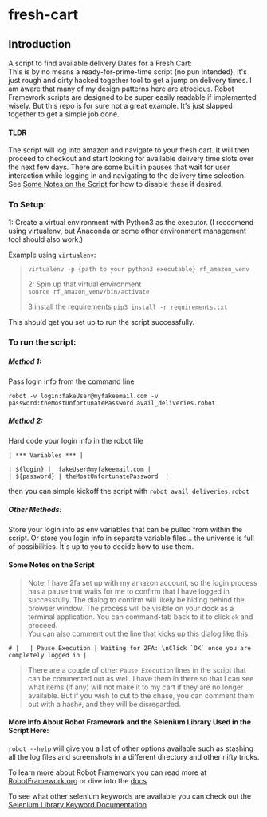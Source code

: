 # fresh-cart
## Introduction
A script to find available delivery Dates for a Fresh Cart:    
This is by no means a ready-for-prime-time script (no pun intended).  It's just rough and dirty hacked together tool to get a jump on delivery times. I am aware that many of my design patterns here are atrocious. Robot Framework scripts are designed to be super easily readable if implemented wisely. But this repo is for sure not a great example. It's just slapped together to get a simple job done.

#### TLDR
The script will log into amazon and navigate to your fresh cart. 
It will then proceed to checkout and start looking for available delivery time slots over the next few days.
There are some built in pauses that wait for user interaction while logging in and navigating to the delivery time selection.  See [Some Notes on the Script](#some-notes-on-the-script) for how to disable these if desired. 


### To Setup:
1: Create a virtual environment with Python3 as the executor. (I reccomend using virtualenv, but Anaconda or some other environment management tool should also work.)

Example using `virtualenv`:    
> `virtualenv -p {path to your python3 executable} rf_amazon_venv`     
>
> 2: Spin up that virtual environment    
> `source rf_amazon_venv/bin/activate`
>
> 3 install the requirements `pip3 install -r requirements.txt`
>

This should get you set up to run the script successfully.  

### To run the script:

##### Method 1:

Pass login info from the command line

`robot -v login:fakeUser@myfakeemail.com -v password:theMostUnfortunatePassword avail_deliveries.robot`

##### Method 2: 
Hard code your login info in the robot file

```
| *** Variables *** |

| ${login} |  fakeUser@myfakeemail.com |  
| ${password} | theMostUnfortunatePassword  | 
```
then you can simple kickoff the script with `robot avail_deliveries.robot` 

##### Other Methods:
 Store your login info as env variables that can be pulled from within the script. Or store you login info in separate variable files... the universe is full of possibilities.  It's up to you to decide how to use them.

#### Some Notes on the Script

> Note: I have 2fa set up with my amazon account, so the login process has a pause that waits for me to confirm that I have logged in successfully.  The dialog to confirm will likely be hiding behind the browser window. The process will be visible on your dock as a terminal application. You can command-tab back to it to click `ok` and proceed.    
You can also comment out the line that kicks up this dialog like this:
``` 
# |   | Pause Execution | Waiting for 2FA: \nClick `OK` once you are completely logged in |
```
> There are a couple of other `Pause Execution` lines in the script that can be commented out as well.  I have them in there so that I can see what items (if any) will not make it to my cart if they are no longer available. But if you wish to cut to the chase, you can comment them out with a hash`#`, and they will be disregarded.

#### More Info About Robot Framework and the Selenium Library Used in the Script Here:

`robot --help` will give you a list of other options available such as stashing all the log files and screenshots in a different directory and other nifty tricks.

To learn more about Robot Framework you can read more at [RobotFramework.org](https://robotframework.org/) or dive into the [docs](http://robotframework.org/robotframework/)

To see what other selenium keywords are available you can check out the [Selenium Library Keyword Documentation](https://robotframework.org/SeleniumLibrary/SeleniumLibrary.html)
